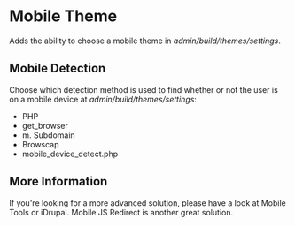 Mobile Theme
============

Adds the ability to choose a mobile theme in *admin/build/themes/settings*.


Mobile Detection
----------------

Choose which detection method is used to find whether or not the user is on a
mobile device at *admin/build/themes/settings*:

* PHP
* get_browser
* m. Subdomain
* Browscap
* mobile_device_detect.php


More Information
----------------

If you're looking for a more advanced solution, please have a look at Mobile
Tools or iDrupal. Mobile JS Redirect is another great solution.
